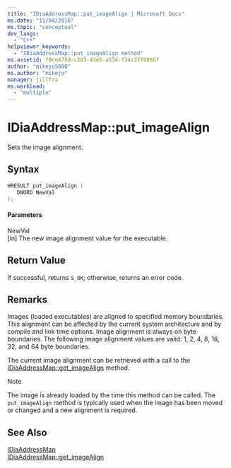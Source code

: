 ```yaml
---
title: "IDiaAddressMap::put_imageAlign | Microsoft Docs"
ms.date: "11/04/2016"
ms.topic: "conceptual"
dev_langs: 
  - "C++"
helpviewer_keywords: 
  - "IDiaAddressMap::put_imageAlign method"
ms.assetid: f9ce875d-c263-43e5-a534-f34c37f9866f
author: "mikejo5000"
ms.author: "mikejo"
manager: jillfra
ms.workload: 
  - "multiple"
---
```

# IDiaAddressMap::put_imageAlign
Sets the image alignment.  
  
## Syntax  
  
```C++  
HRESULT put_imageAlign (   
   DWORD NewVal  
);  
```  
  
#### Parameters  
 NewVal  
 [in] The new image alignment value for the executable.  
  
## Return Value  
 If successful, returns `S_OK`; otherwise, returns an error code.  
  
## Remarks  
 Images (loaded executables) are aligned to specified memory boundaries. This alignment can be affected by the current system architecture and by compile and link time options. Image alignment is always on byte boundaries. The following image alignment values are valid: 1, 2, 4, 8, 16, 32, and 64 byte boundaries.  
  
 The current image alignment can be retrieved with a call to the [IDiaAddressMap::get_imageAlign](../../debugger/debug-interface-access/idiaaddressmap-get-imagealign.md) method.  
  
> [!NOTE]
>  The image is already loaded by the time this method can be called. The `put_imageAlign` method is typically used when the image has been moved or changed and a new alignment is required.  
  
## See Also  
 [IDiaAddressMap](../../debugger/debug-interface-access/idiaaddressmap.md)   
 [IDiaAddressMap::get_imageAlign](../../debugger/debug-interface-access/idiaaddressmap-get-imagealign.md)